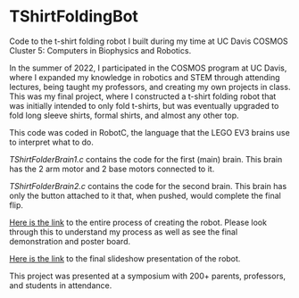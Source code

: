 # TShirtFoldingBot
Code to the t-shirt folding robot I built during my time at UC Davis COSMOS Cluster 5: Computers in Biophysics and Robotics. 

In the summer of 2022, I participated in the COSMOS program at UC Davis, where I expanded my knowledge in robotics and STEM through attending lectures, being taught my professors, and creating my own projects in class. This was my final project, where I constructed a t-shirt folding robot that was initially intended to only fold t-shirts, but was eventually upgraded to fold long sleeve shirts, formal shirts, and almost any other top. 

This code was coded in RobotC, the language that the LEGO EV3 brains use to interpret what to do. 

_TShirtFolderBrain1.c_ contains the code for the first (main) brain. This brain has the 2 arm motor and 2 base motors connected to it.

_TShirtFolderBrain2.c_ contains the code for the second brain. This brain has only the button attached to it that, when pushed, would complete the final flip. 

[Here is the link](https://sites.google.com/view/akshatc5portfolio/robotics) to the entire process of creating the robot. Please look through this to understand my process as well as see the final demonstration and poster board.

[Here is the link](https://docs.google.com/presentation/d/1-w6a_xX43fABN0-vZOO3sVkA_5iRDT9WJjzb7j_wTsg/edit?usp=sharing) to the final slideshow presentation of the robot. 

This project was presented at a symposium with 200+ parents, professors, and students in attendance. 
